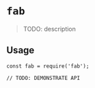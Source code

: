 # `fab`

> TODO: description

## Usage

```
const fab = require('fab');

// TODO: DEMONSTRATE API
```
